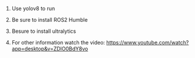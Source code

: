 1) Use yolov8 to run

2) Be sure to install ROS2 Humble

3) Besure to install ultralytics

4) For other information watch the video: https://www.youtube.com/watch?app=desktop&v=ZDlO0BdY8vo
